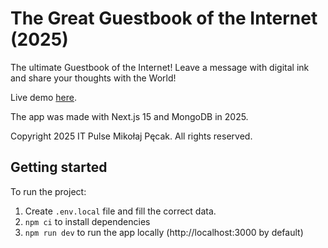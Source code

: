 # The Great Guestbook of the Internet (2025)

The ultimate Guestbook of the Internet! Leave a message with digital ink and share your thoughts with the World!

Live demo [here](https://guestbook.itpulse.pl).

The app was made with Next.js 15 and MongoDB in 2025.

Copyright 2025 IT Pulse Mikołaj Pęcak. All rights reserved.

## Getting started

To run the project:
1. Create `.env.local` file and fill the correct data.
2. `npm ci` to install dependencies
3. `npm run dev` to run the app locally (http://localhost:3000 by default)

